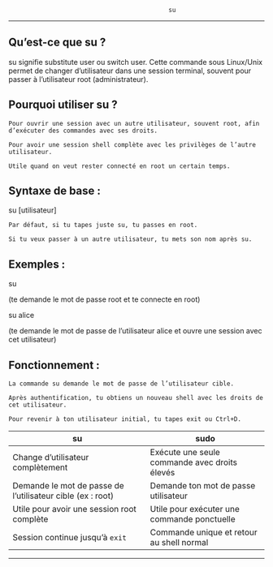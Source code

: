                                                 su
*************************************************************************************************

Qu’est-ce que su ?
------------------

su signifie substitute user ou switch user. Cette commande sous Linux/Unix permet de changer d’utilisateur 
dans une session terminal, souvent pour passer à l’utilisateur root (administrateur).

Pourquoi utiliser su ?
----------------------

    Pour ouvrir une session avec un autre utilisateur, souvent root, afin d’exécuter des commandes avec ses droits.

    Pour avoir une session shell complète avec les privilèges de l’autre utilisateur.

    Utile quand on veut rester connecté en root un certain temps.

Syntaxe de base :
-----------------

su [utilisateur]

    Par défaut, si tu tapes juste su, tu passes en root.

    Si tu veux passer à un autre utilisateur, tu mets son nom après su.

Exemples :
----------

su

(te demande le mot de passe root et te connecte en root)

su alice

(te demande le mot de passe de l’utilisateur alice et ouvre une session avec cet utilisateur)

Fonctionnement :
----------------

    La commande su demande le mot de passe de l’utilisateur cible.

    Après authentification, tu obtiens un nouveau shell avec les droits de cet utilisateur.

    Pour revenir à ton utilisateur initial, tu tapes exit ou Ctrl+D.

| **su**                              | **sudo**                                   |
|------------------------------------|--------------------------------------------|
| Change d’utilisateur complètement  | Exécute une seule commande avec droits élevés |
| Demande le mot de passe de l’utilisateur cible (ex : root) | Demande ton mot de passe utilisateur       |
| Utile pour avoir une session root complète | Utile pour exécuter une commande ponctuelle    |
| Session continue jusqu’à `exit`    | Commande unique et retour au shell normal  |

*************************************************************************************************************
